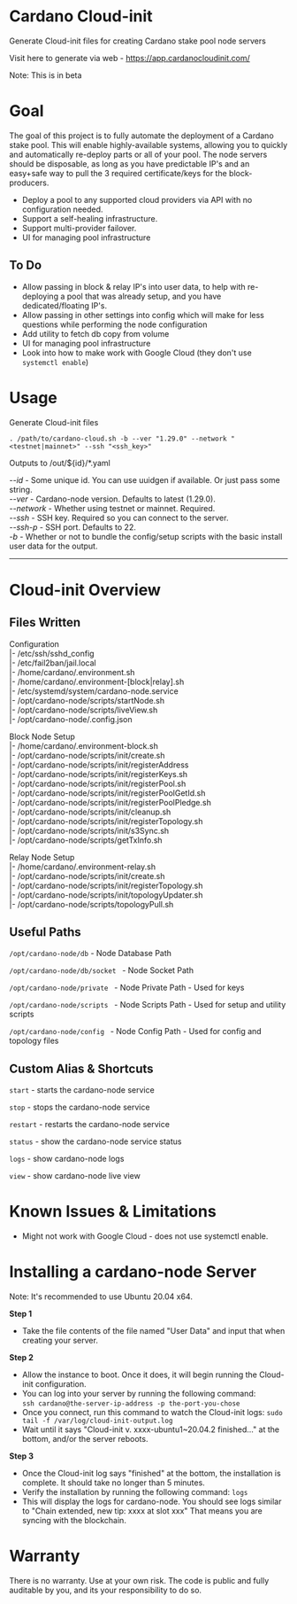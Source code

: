 # Cardano Cloud-init
Generate Cloud-init files for creating Cardano stake pool node servers

Visit here to generate via web - https://app.cardanocloudinit.com/

Note: This is in beta

# Goal 
The goal of this project is to fully automate the deployment of a Cardano stake pool. This will enable highly-available systems, allowing you to quickly and automatically re-deploy parts or all of your pool. The node servers should be disposable, as long as you have predictable IP's and an easy+safe way to pull the 3 required certificate/keys for the block-producers.

- Deploy a pool to any supported cloud providers via API with no configuration needed.
- Support a self-healing infrastructure.
- Support multi-provider failover.
- UI for managing pool infrastructure


## To Do 
- Allow passing in block & relay IP's into user data, to help with re-deploying a pool that was already setup, and you have dedicated/floating IP's.
- Allow passing in other settings into config which will make for less questions while performing the node configuration 
- Add utility to fetch db copy from volume
- UI for managing pool infrastructure
- Look into how to make work with Google Cloud (they don't use `systemctl enable`)


# Usage
Generate Cloud-init files

``
. /path/to/cardano-cloud.sh -b --ver "1.29.0" --network "<testnet|mainnet>" --ssh "<ssh_key>"
``

Outputs to /out/${id}/*.yaml

*--id* - Some unique id. You can use uuidgen if available. Or just pass some string.  
*--ver* - Cardano-node version. Defaults to latest (1.29.0).  
*--network* - Whether using testnet or mainnet. Required.  
*--ssh* - SSH key. Required so you can connect to the server.  
*--ssh-p* - SSH port. Defaults to 22.  
*-b* - Whether or not to bundle the config/setup scripts with the basic install user data for the output.  


----------------


# Cloud-init Overview 

## Files Written

Configuration  
|- /etc/ssh/sshd_config  
|- /etc/fail2ban/jail.local  
|- /home/cardano/.environment.sh  
|- /home/cardano/.environment-[block|relay].sh  
|- /etc/systemd/system/cardano-node.service  
|- /opt/cardano-node/scripts/startNode.sh  
|- /opt/cardano-node/scripts/liveView.sh  
|- /opt/cardano-node/.config.json  

Block Node Setup  
|- /home/cardano/.environment-block.sh  
|- /opt/cardano-node/scripts/init/create.sh  
|- /opt/cardano-node/scripts/init/registerAddress  
|- /opt/cardano-node/scripts/init/registerKeys.sh  
|- /opt/cardano-node/scripts/init/registerPool.sh  
|- /opt/cardano-node/scripts/init/registerPoolGetId.sh  
|- /opt/cardano-node/scripts/init/registerPoolPledge.sh  
|- /opt/cardano-node/scripts/init/cleanup.sh  
|- /opt/cardano-node/scripts/init/registerTopology.sh   
|- /opt/cardano-node/scripts/init/s3Sync.sh  
|- /opt/cardano-node/scripts/getTxInfo.sh  

Relay Node Setup  
|- /home/cardano/.environment-relay.sh  
|- /opt/cardano-node/scripts/init/create.sh  
|- /opt/cardano-node/scripts/init/registerTopology.sh   
|- /opt/cardano-node/scripts/init/topologyUpdater.sh  
|- /opt/cardano-node/scripts/topologyPull.sh  


## Useful Paths

`/opt/cardano-node/db` - Node Database Path 

`/opt/cardano-node/db/socket ` - Node Socket Path 

`/opt/cardano-node/private ` - Node Private Path - Used for keys

`/opt/cardano-node/scripts ` - Node Scripts Path - Used for setup and utility scripts

`/opt/cardano-node/config ` - Node Config Path - Used for config and topology files 


## Custom Alias & Shortcuts

`start` - starts the cardano-node service

`stop` - stops the cardano-node service

`restart` - restarts the cardano-node service

`status` - show the cardano-node service status

`logs` - show cardano-node logs

`view` - show cardano-node live view


# Known Issues & Limitations 
- Might not work with Google Cloud - does not use systemctl enable.


# Installing a cardano-node Server
Note: It's recommended to use Ubuntu 20.04 x64.

**Step 1**  
- Take the file contents of the file named "User Data" and input that when creating your server.

**Step 2**  
- Allow the instance to boot. Once it does, it will begin running the Cloud-init configuration.
- You can log into your server by running the following command:  
`ssh cardano@the-server-ip-address -p the-port-you-chose`
- Once you connect, run this command to watch the Cloud-init logs:
`sudo tail -f /var/log/cloud-init-output.log`
- Wait until it says "Cloud-init v. xxxx-ubuntu1~20.04.2 finished..." at the bottom, and/or the server reboots.

**Step 3**  
- Once the Cloud-init log says "finished" at the bottom, the installation is complete. It should take no longer than 5 minutes.
- Verify the installation by running the following command: `logs`
- This will display the logs for cardano-node. You should see logs similar to "Chain extended, new tip: xxxx at slot xxx" That means you are syncing with the blockchain.


# Warranty
There is no warranty. Use at your own risk. The code is public and fully auditable by you, and its your responsibility to do so.